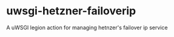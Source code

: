 uwsgi-hetzner-failoverip
========================

A uWSGI legion action for managing hetnzer's failover ip service
